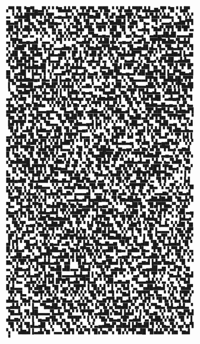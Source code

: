 ▞▜▝▊▝▇▜▄▃▛▞▝▝▇▟▟▞▚▝▛▟▜▃▜▜▙▝▝▟▚▟▞▜▛▟▟▃▆▞▛▝▇▝▐▟▛▃▝▟▟▟█▜▛▜▚▜▛▃▄▃▙▞▄▜▜▜▅▟▊▝▊▟▚▟▅▜▛▞▅▃▙▜▟▞▟▟▃▝▄▝▞▞▆▃▅▜▝▜▄▝▆▟▜▟▄▃▚▝▃▜▙▝▉▃▚▃▙▞▆▟█▟▝▟▆▝▚▃▝▜▝▃▃▞▄▟▆▜▜▟▊▜▞▟█▞▙▞▅▝▜▞▃▝▟▝▜▟▞▜▙▝█▜▝▟▊▝▉▝▛▝▃▟▄▝▆▟▚▜▜▝▉▜▛▃▞▞▜▝▄▞▃▝▝▞▚▝▚▜▞▞▛▜▞▃▞▜▅▃▄▃▜▟▉▝▄▞▙▃▞▝▃▟▄▟█▟▊▃▃▃▆▃▜▛▇▃▄▃▟▝▃▃▝▞▜▝▝▝▚▃▟▟▚▝▟▟▊▟▞▃▄▃▞▃▆▜▃▜▛▛▇▟▆▞▙▟▟▞▝▟▇▛▐▟█▃▜▃▛▃▃▟▅▞▙▝▚▜▅▟▅▜▜▟▆▞▄▝█▃▅▟▊▟▃▜▃▜▙▃▙▞▚▜▞▟▉▝▇▃▜▟▆▝▐▟▃▟▇▝▐▛▐▝▊▟▊▟▚▞▙▝▆▟▟▟▛▜▃▞▛▞▝▃▙▟▆▟▐▃▆▟▚▜▟▜▟▜▃▝▅▜▃▃▛▝▞▝▇▜▞▃▟▃▛▃▝▞▟▝▚▃▟▃▚▝█▃▞▟▜▟▉▃▟▟▅▝▅▟▜▜▟▟▆▟▉▝▐▟▚▞▛▟▟▟▃▝▚▞▚▟▃▝█▟▐▜▛▃▛▟▇▝▅▝▅▝▛▟▝▛▐▛▇▝▃▟█▝▐▟▃▜▝▞▃▃▆▜▚▟▃▟▚▃▅▝▆▟▉▜▙▃▄▃▛▟▉▟▆▜▜▟▐▃▛▜▅▃▟▜▄▜▟▟▅▟▄▞▟▃▚▟▐▃▅▞▙▞▟▝▜▝▞▝▛▝▜▃▚▝▆▃▃▃▛▛▇▝▜▟█▟█▞▛▛▐▝▚▟▆▟▊▃▄▛▇▟▛▞▟▟▟▝▞▃▆▞▃▃▜▟▝▟▉▃▚▞▙▃▃▟█▞▙▜▚▞▞▛▇▟█▝▄▝▆▟▆▜▚▝▟▃▜▟▐▝▐▟▆▞▄▃▄▝▝▜▄▟▊▝▅▞▜▛▐▜▟▃▟▃▝▟█▟▟▝▉▝▃▞▛▟▅▝▐▜▛▟▄▟▞▞▆▞▙▟▄▞▄▞▛▟▅▟▆▟▜▝█▞▅▝▟▟▜▟█▝▃▟▄▟▜▞▜▟▄▝▄▞▅▞▆▟▄▝▞▞▛▟▐▞▅▞▃▞▞▜▜▝▟▃▛▞▃▝▉▝▛▝▆▟▅▃▆▃▄▃▚▟▚▃▟▟▛▟▛▝▞▜▃▃▄▟▃▝▜▃▄▜▄▞▃▟▆▃▞▞▜▟▇▃▟▝▆▝▃▜▛▟▇▜▟▃▜▟▅▟▜▜▅▝▅▜▝▜▟▜▄▜▃▝█▝█▟▉▜▚▝▉▜▞▜▟▞▝▟▊▝▆▟▉▃▛▟▜▜▅▝▛▛▇▜▃▝▐▟▜▜▛▝▜▞▚▝▇▃▃▝▛▝▛▟▅▃▄▟▐▟▝▞▝▞▝▝▊▟█▃▞▜▃▝▜▟▊▃▄▝▄▞▟▝▊▟▝▃▙▛▐▟▅▃▞▟▉▝▊▞▜▃▄▞▞▞▝▝▅▝█▜▟▝▞▝▄▟▐▞▟▟▝▝▊▟▆▃▙▃▃▞▙▟▆▝▉▝▆▃▛▃▙▛▐▜▛▛▐▃▃▝▆▟▚▝▐▟▛▛▐▟▝▜▚▝▐▞▜▃▛▝▝▛▐▟▐▜▝▟▟▝▟▟▛▟▜▝▞▟▐▟▇▜▝▝▐▜▝▃▛▝▊▜▟▃▅▃▄▝▛▟▅▝▟▃▄▟▜▟▞▝▞▞▆▜▜▝▜▛▇▝▟▟▜▟▜▜▃▃▚▝▇▝▚▞▜▟█▟▃▝▅▃▄▞▃▞▅▞▟▜▞▜▜▃▞▃▅▟▊▝▆▞▄▝▊▝▊▜▙▜▞▃▆▝▛▝█▝▞▜▄▟█▜▛▟▛▞▞▝▜▜▜▟▆▟▛▃▄▃▚▞▚▜▚▞▅▟▇▟█▝▇▝▛▞▝▟▆▞▟▝▆▝▃▜▄▝▉▟▟▝▛▝▚▟▟▃▟▃▆▝▟▃▚▃▜▟▆▝▇▝▚▞▄▜▜▟▜▜▜▝█▟▄▃▛▝▛▝▃▜▚▝█▝▆▝▚▟▜▞▛▞▄▝▛▟█▜▝▛▇▃▞▝▅▞▙▝▚▝▜▞▜▟▛▞▃▛▇▝▜▜▛▟▞▜▞▝▆▟▃▞▙▟▛▞▙▞▜▛▇▜▟▜▛▜▅▞▝▝▐▝▇▟▄▟▆▝▟▃▙▟▛▟▅▃▆▃▛▜▙▛▇▃▞▃▞▝▟▝▉▞▛▃▞▜▟▞▃▝▊▜▝▝▃▝▐▟▞▞▄▃▚▝▊▟▅▃▃▝▞▃▚▟▄▛▇▟▄▜▙▜▛▝▞▝▚▝▅▜▛▜▛▝▆▃▝▞▃▜▚▞▞▞▆▜▞▝▉▞▟▃▞▞▜▃▙▟▜▃▆▞▃▃▃▟▝▃▃▜▚▜▛▃▙▝▟▃▜▃▜▝▃▃▅▞▚▞▅▃▟▝▇▜▚▞▟▞▛▞▟▝▝▞▚▝▃▃▙▃▟▜▄▟█▟▄▝▊▜▅▟█▟▅▝▃▟▇▟▇▟▊▝▇▃▙▜▜▃▝▜▃▟▞▛▇▝▅▟▟▛▇▞▆▞▆▃▟▟▜▃▄▞▚▝▝▝▅▟▉▜▄▝▉▟▜▜▅▞▚▞▟▞▙▃▅▜▄▜▅▝▟▟▃▟▟▝▛▞▟▟▇▜▛▝▜▝▇▟▉▜▃▞▞▟▇▝▄▝▆▞▟▜▚▞▝▟▊▃▄▞▜▞▞▝▐▟▞▟▆▜▅▟▅▟▟▝▜▞▛▝▐▟▜▜▅▝▛▝▉▜▛▞▞▜▟▟▄▜▝▃▝▝▐▟▃▞▄▝█▞▛▃▄▞▆▞▙▟▇▟▛▝▊▝▛▝▐▟▝▛▇▟▅▝█▞▝▟▆▜▝▞▆▞▜▃▙▝▞▟▇▝▆▞▃▞▛▃▙▟▝▃▛▞▜▝▝▞▆▟▐▞▆▝▚▟▉▟▐▟▄▝▞▞▜▝▇▝▚▛▐▃▃▃▜▝▇▞▟▛▐▛▐▃▛▝▃▞▝▜▛▞▞▜▟▛▇▜▟▟▞▟▞▃▜▜▅▟▉▟▄▞▅▝▐▝▉▝▅▜▚▞▟▝▛▟▞▟▐▜▝▝█▃▟▝▟▞▄▃▛▃▆▝▃▛▐▟▃▜▙▃▆▃▅▝▉▜▃▜▄▟▆▝█▞▜▃▙▟▟▝█▝▉▞▟▃▞▜▞▝▊▝█▟▇▃▅▝▆▟▞▛▇▞▟▞▄▟▉▜▄▃▚▟▆▞▙▃▝▛▇▝▐▞▜▟▚▞▃▞▃▟▉▃▅▝▄▟▜▜▚▃▟▟▊▟▐▟▟▝▛▞▟▝▅▃▝▃▄▟▚▃▄▜▃▟▇▞▅▜▝▝▉▞▝▞▆▞▚▜▛▞▛▜▄▟▟▃▟▞▚▟▝▝▊▟▃▞▙▃▆▜▙▟▐▞▙▞▝▃▅▟▐▟▅▜▅▟▞▝▉▝▝▃▝▟▅▃▟▝▟▝▊▝▆▟▊▟▉▃▃▜▙▟▝▝▜▞▛▃▅▟▄▝▆▞▛▃▄▟▉▃▆▝▃▛▇▝▆▃▚▜▃▞▟▃▅▛▐▟▅▝▉▃▃▃▙▟▄▟▐▝▅▜▄▟▜▝▚▝▝▃▞▜▟▝▛▝▞▝▅▃▙▝▆▟▚▜▚▃▝▃▙▞▞▟▐▟▐▛▇▜▃▟▞▜▜▃▛▝▝▟▉▃▅▃▅▝▜▃▃▟▟▞▞▃▝▃▝▞▜▟▊▟▃▃▝▜▞▟▇▜▅▝▇▝▄▞▄▜▛▛▐▝▉▞▟▝▐▝▃▜▟▝▃▝▚▟█▟▅▟▝▞▅▝▅▟▛▝▛▞▜▃▝▝▇▜▚▜▞▞▝▜▞▞▛▞▞▝█▞▛▟▝▜▝▝▆▟▝▝█▜▜▃▜▃▝▝▟▝▐▜▛▞▟▟▃▝▆▟▚▃▞▃▆▟▜▞▆▃▞▃▞▞▙▞▚▃▆▜▜▟▜▃▟▞▛▝▟▜▝▝▉▜▞▞▙▞▙▟▃▟▟▞▝▝▐▃▝▜▅▟█▃▜▝█▃▜▜▚▝▐▞▜▞▄▜▅▟▊▞▚▞▜▝▞▜▅▃▜▟▃▟▟▃▝▝▇▃▙▝▊▟█▃▃▃▜▃▙▞▜▞▝▝▛▜▛▃▟▟▊▞▆▟▐▟▟▝▐▝▉▃▅▝▞▝▚▝▅▟▜▟▟▃▅▞▞▝▐▝▄▃▆▜▙▝▄▝▜▜▛▝▐▝▞▝▇▞▅▃▄▜▛▃▟▟▝▃▜▟█▞▞▟▞▝▉▝▐▝▉▝▟▝▉▟▃▟▊▝▞▝▜▝▉▝▚▞▃▝▞▃▄▟▆▟▚▟▇▟▐▟▇▟▊▜▝▞▙▃▜▞▄▞▅▜▚▝▝▟▆▟▐▃▟▞▆▝▃▃▜▟▜▝▟▞▜▝▉▞▅▞▚▝▊▞▞▜▚▟█▝▉▟▟▞▚▜▅▝▅▟▝
